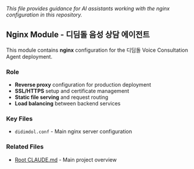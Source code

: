 _This file provides guidance for AI assistants working with the nginx configuration in this repository._

## Nginx Module - 디딤돌 음성 상담 에이전트

This module contains **nginx** configuration for the 디딤돌 Voice Consultation Agent deployment.

### Role
- **Reverse proxy** configuration for production deployment
- **SSL/HTTPS** setup and certificate management
- **Static file serving** and request routing
- **Load balancing** between backend services

### Key Files
- `didimdol.conf` - Main nginx server configuration

### Related Files
- [Root CLAUDE.md](../CLAUDE.md) - Main project overview